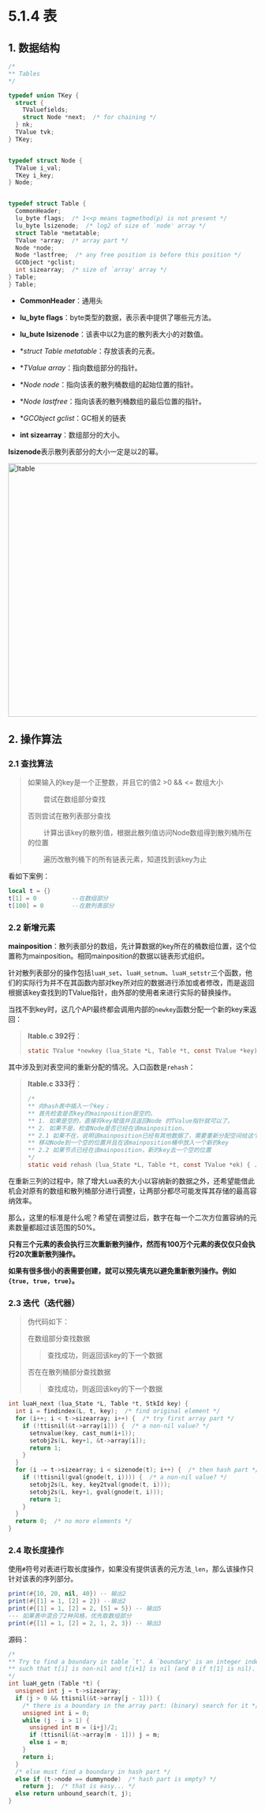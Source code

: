 # 5.1.4 表

## 1. 数据结构

```c
/*
** Tables
*/

typedef union TKey {
  struct {
    TValuefields;
    struct Node *next;  /* for chaining */
  } nk;
  TValue tvk;
} TKey;


typedef struct Node {
  TValue i_val;
  TKey i_key;
} Node;


typedef struct Table {
  CommonHeader;
  lu_byte flags;  /* 1<<p means tagmethod(p) is not present */ 
  lu_byte lsizenode;  /* log2 of size of `node' array */
  struct Table *metatable;
  TValue *array;  /* array part */
  Node *node;
  Node *lastfree;  /* any free position is before this position */
  GCObject *gclist;
  int sizearray;  /* size of `array' array */
} Table;
} Table;
```

- **CommonHeader**：通用头

- **lu_byte flags**：byte类型的数据，表示表中提供了哪些元方法。

- **lu_bute lsizenode**：该表中以2为底的散列表大小的对数值。

- **struct Table *metatable**：存放该表的元表。

- **TValue *array**：指向数组部分的指针。

- **Node *node**：指向该表的散列桶数组的起始位置的指针。

- **Node *lastfree**：指向该表的散列桶数组的最后位置的指针。

- **GCObject *gclist**：GC相关的链表

- **int sizearray**：数组部分的大小。

**lsizenode**表示散列表部分的大小一定是以2的幂。

<img src="https://raw.githubusercontent.com/XieShou/LuaSourceCodeNote/master/lua-5.1.4/note/images/ltable.jpg" title="" alt="ltable" width="514">

## 2. 操作算法

### 2.1 查找算法

> 如果输入的key是一个正整数，并且它的值2 >0 && <= 数组大小
> 
>         尝试在数组部分查找
> 
> 否则尝试在散列表部分查找
> 
>         计算出该key的散列值，根据此散列值访问Node数组得到散列桶所在的位置
> 
>         遍历改散列桶下的所有链表元素，知道找到该key为止

看如下案例：

```lua
local t = {}
t[1] = 0          --在数组部分
t[100] = 0        --在散列表部分
```

### 2.2 新增元素

**mainposition**：散列表部分的数组，先计算数据的key所在的桶数组位置，这个位置称为mainposition。相同mainposition的数据以链表形式组织。

针对散列表部分的操作包括`luaH_set`、`luaH_setnum`、`luaH_setstr`三个函数，他们的实际行为并不在其函数内部对key所对应的数据进行添加或者修改，而是返回根据该key查找到的TValue指针，由外部的使用者来进行实际的替换操作。

当找不到key时，这几个API最终都会调用内部的`newkey`函数分配一个新的key来返回：

>  **ltable.c 392行**：
> 
> ```c
> static TValue *newkey (lua_State *L, Table *t, const TValue *key) { ... }
> ```

其中涉及到对表空间的重新分配的情况。入口函数是`rehash`：

> **ltable.c 333行**：
> 
> ```c
> /*
> ** 向hash表中插入一个key；
> ** 首先检查是否key的mainposition是空的。
> ** 1. 如果是空的，直接将key赋值并且返回Node 的TValue指针就可以了。
> ** 2. 如果不是，检查Node是否已经在该mainposition。
> ** 2.1 如果不在，说明该mainposition已经有其他数据了，需要重新分配空间给这个新的key。
> ** 移动Node到一个空的位置并且在该mainposition桶中放入一个新的key
> ** 2.2 如果节点已经在该mainposition，新的key去一个空的位置
> */
> static void rehash (lua_State *L, Table *t, const TValue *ek) { ... }
> ```

在重新三列的过程中，除了增大Lua表的大小以容纳新的数据之外，还希望能借此机会对原有的数组和散列桶部分进行调整，让两部分都尽可能发挥其存储的最高容纳效率。

那么，这里的标准是什么呢？希望在调整过后，数字在每一个二次方位置容纳的元素数量都超过该范围的50%。

**只有三个元素的表会执行三次重新散列操作，然而有100万个元素的表仅仅只会执行20次重新散列操作。**

**如果有很多很小的表需要创建，就可以预先填充以避免重新散列操作。例如 `{true, true, true}`。**

### 2.3 迭代（迭代器）

> 伪代码如下：
> 
> 在数组部分查找数据
> 
> > 查找成功，则返回该key的下一个数据
> 
> 否在在散列桶部分查找数据
> 
> > 查找成功，则返回该key的下一个数据

```c
int luaH_next (lua_State *L, Table *t, StkId key) {
  int i = findindex(L, t, key);  /* find original element */
  for (i++; i < t->sizearray; i++) {  /* try first array part */
    if (!ttisnil(&t->array[i])) {  /* a non-nil value? */
      setnvalue(key, cast_num(i+1));
      setobj2s(L, key+1, &t->array[i]);
      return 1;
    }
  }
  for (i -= t->sizearray; i < sizenode(t); i++) {  /* then hash part */
    if (!ttisnil(gval(gnode(t, i)))) {  /* a non-nil value? */
      setobj2s(L, key, key2tval(gnode(t, i)));
      setobj2s(L, key+1, gval(gnode(t, i)));
      return 1;
    }
  }
  return 0;  /* no more elements */
}
```

### 2.4 取长度操作

使用`#`符号对表进行取长度操作，如果没有提供该表的元方法`_len`，那么该操作只针对该表的序列部分。

```lua
print(#{10, 20, nil, 40}) -- 输出2
print(#{[1] = 1, [2] = 2}) --输出2
print(#{[1] = 1, [2] = 2, [5] = 5}) -- 输出5
--- 如果表中混合了2种风格，优先取数组部分
print(#{[1] = 1, [2] = 2, 1, 2, 3}) -- 输出3
```

源码：

```c
/*
** Try to find a boundary in table `t'. A `boundary' is an integer index
** such that t[i] is non-nil and t[i+1] is nil (and 0 if t[1] is nil).
*/
int luaH_getn (Table *t) {
  unsigned int j = t->sizearray;
  if (j > 0 && ttisnil(&t->array[j - 1])) {
    /* there is a boundary in the array part: (binary) search for it */
    unsigned int i = 0;
    while (j - i > 1) {
      unsigned int m = (i+j)/2;
      if (ttisnil(&t->array[m - 1])) j = m;
      else i = m;
    }
    return i;
  }
  /* else must find a boundary in hash part */
  else if (t->node == dummynode)  /* hash part is empty? */
    return j;  /* that is easy... */
  else return unbound_search(t, j);
}
```
